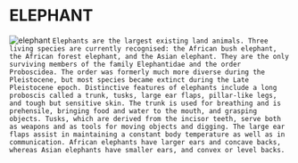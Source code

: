 # ELEPHANT
![elephant](https://i.natgeofe.com/n/55ef329e-5a25-4801-a5a6-8eb52f7341ea/9033_16x9.jpg)
`Elephants are the largest existing land animals. Three living species are currently recognised: the African bush elephant, the African forest elephant, and the Asian elephant. They are the only surviving members of the family Elephantidae and the order Proboscidea. The order was formerly much more diverse during the Pleistocene, but most species became extinct during the Late Pleistocene epoch. Distinctive features of elephants include a long proboscis called a trunk, tusks, large ear flaps, pillar-like legs, and tough but sensitive skin. The trunk is used for breathing and is prehensile, bringing food and water to the mouth, and grasping objects. Tusks, which are derived from the incisor teeth, serve both as weapons and as tools for moving objects and digging. The large ear flaps assist in maintaining a constant body temperature as well as in communication. African elephants have larger ears and concave backs, whereas Asian elephants have smaller ears, and convex or level backs.`